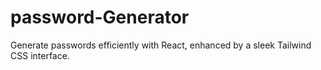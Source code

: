 # password-Generator
 Generate passwords efficiently with React, enhanced by a sleek Tailwind CSS interface.
